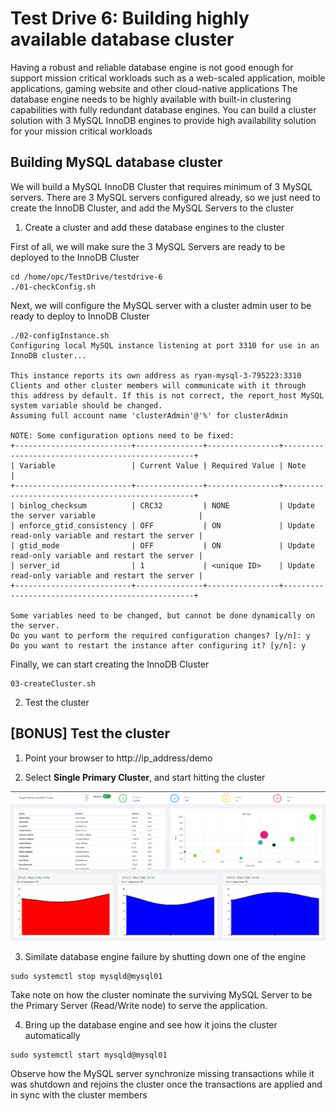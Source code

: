 # Test Drive 6: Building highly available database cluster  

Having a robust and reliable database engine is not good enough for support mission critical workloads such as a web-scaled application, moible applications, gaming website and other cloud-native applications
The database engine needs to be highly available with built-in clustering capabilities with fully redundant database engines. You can build a cluster solution with 3 MySQL InnoDB engines to provide high availability solution for your mission critical workloads

## Building MySQL database cluster
We will build a MySQL InnoDB Cluster that requires minimum of 3 MySQL servers. There are 3 MySQL servers configured already, so we just need to create the InnoDB Cluster, and add the MySQL Servers to the cluster

1. Create a cluster and add these database engines to the cluster

First of all, we will make sure the 3 MySQL Servers are ready to be deployed to the InnoDB Cluster

```
cd /home/opc/TestDrive/testdrive-6
./01-checkConfig.sh
```

Next, we will configure the MySQL server with a cluster admin user to be ready to deploy to InnoDB Cluster
```
./02-configInstance.sh
Configuring local MySQL instance listening at port 3310 for use in an InnoDB cluster...

This instance reports its own address as ryan-mysql-3-795223:3310
Clients and other cluster members will communicate with it through this address by default. If this is not correct, the report_host MySQL system variable should be changed.
Assuming full account name 'clusterAdmin'@'%' for clusterAdmin

NOTE: Some configuration options need to be fixed:
+--------------------------+---------------+----------------+--------------------------------------------------+
| Variable                 | Current Value | Required Value | Note                                             |
+--------------------------+---------------+----------------+--------------------------------------------------+
| binlog_checksum          | CRC32         | NONE           | Update the server variable                       |
| enforce_gtid_consistency | OFF           | ON             | Update read-only variable and restart the server |
| gtid_mode                | OFF           | ON             | Update read-only variable and restart the server |
| server_id                | 1             | <unique ID>    | Update read-only variable and restart the server |
+--------------------------+---------------+----------------+--------------------------------------------------+

Some variables need to be changed, but cannot be done dynamically on the server.
Do you want to perform the required configuration changes? [y/n]: y
Do you want to restart the instance after configuring it? [y/n]: y
```

Finally, we can start creating the InnoDB Cluster
```
03-createCluster.sh
```

2. Test the cluster

## [BONUS] Test the cluster

1. Point your browser to http://ip_address/demo

2. Select **Single Primary Cluster**, and start hitting the cluster

![ib1](img/ib1.png)

3. Similate database engine failure by shutting down one of the engine

```
sudo systemctl stop mysqld@mysql01
```

Take note on how the cluster nominate the surviving MySQL Server to be the Primary Server (Read/Write node) to serve the application. 

4. Bring up the database engine and see how it joins the cluster automatically

```
sudo systemctl start mysqld@mysql01
```

Observe how the MySQL server synchronize missing transactions while it was shutdown and rejoins the cluster once the transactions are applied and in sync with the cluster members

